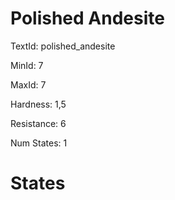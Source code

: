 # Polished Andesite

TextId: polished_andesite

MinId: 7

MaxId: 7

Hardness: 1,5

Resistance: 6


Num States: 1

# States
```

```